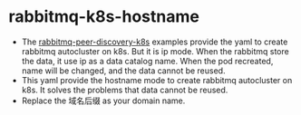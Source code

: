 # rabbitmq-k8s-hostname

* The [rabbitmq-peer-discovery-k8s](https://github.com/rabbitmq/rabbitmq-peer-discovery-k8s/tree/master/examples/k8s_statefulsets) examples provide the yaml to create rabbitmq autocluster on k8s. But it is ip mode. When the rabbitmq store the data, it use ip as a data catalog name. When the pod recreated, name will be changed, and the data cannot be reused.
* This yaml provide the hostname mode to create rabbitmq autocluster on k8s. It solves the problems that data cannot be reused.
* Replace the 域名后缀 as your domain name.
